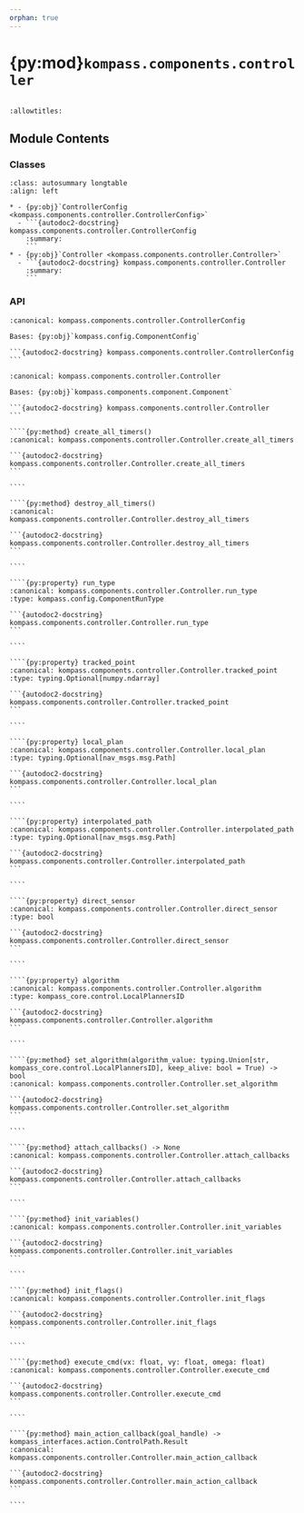 ```yaml
---
orphan: true
---
```


# {py:mod}`kompass.components.controller`

```{py:module} kompass.components.controller
```

```{autodoc2-docstring} kompass.components.controller
:allowtitles:
```

## Module Contents

### Classes

````{list-table}
:class: autosummary longtable
:align: left

* - {py:obj}`ControllerConfig <kompass.components.controller.ControllerConfig>`
  - ```{autodoc2-docstring} kompass.components.controller.ControllerConfig
    :summary:
    ```
* - {py:obj}`Controller <kompass.components.controller.Controller>`
  - ```{autodoc2-docstring} kompass.components.controller.Controller
    :summary:
    ```
````

### API

````{py:class} ControllerConfig
:canonical: kompass.components.controller.ControllerConfig

Bases: {py:obj}`kompass.config.ComponentConfig`

```{autodoc2-docstring} kompass.components.controller.ControllerConfig
```

````

`````{py:class} Controller(*, component_name: str, config_file: typing.Optional[str] = None, config: typing.Optional[kompass.components.controller.ControllerConfig] = None, inputs=None, outputs=None, **kwargs)
:canonical: kompass.components.controller.Controller

Bases: {py:obj}`kompass.components.component.Component`

```{autodoc2-docstring} kompass.components.controller.Controller
```

````{py:method} create_all_timers()
:canonical: kompass.components.controller.Controller.create_all_timers

```{autodoc2-docstring} kompass.components.controller.Controller.create_all_timers
```

````

````{py:method} destroy_all_timers()
:canonical: kompass.components.controller.Controller.destroy_all_timers

```{autodoc2-docstring} kompass.components.controller.Controller.destroy_all_timers
```

````

````{py:property} run_type
:canonical: kompass.components.controller.Controller.run_type
:type: kompass.config.ComponentRunType

```{autodoc2-docstring} kompass.components.controller.Controller.run_type
```

````

````{py:property} tracked_point
:canonical: kompass.components.controller.Controller.tracked_point
:type: typing.Optional[numpy.ndarray]

```{autodoc2-docstring} kompass.components.controller.Controller.tracked_point
```

````

````{py:property} local_plan
:canonical: kompass.components.controller.Controller.local_plan
:type: typing.Optional[nav_msgs.msg.Path]

```{autodoc2-docstring} kompass.components.controller.Controller.local_plan
```

````

````{py:property} interpolated_path
:canonical: kompass.components.controller.Controller.interpolated_path
:type: typing.Optional[nav_msgs.msg.Path]

```{autodoc2-docstring} kompass.components.controller.Controller.interpolated_path
```

````

````{py:property} direct_sensor
:canonical: kompass.components.controller.Controller.direct_sensor
:type: bool

```{autodoc2-docstring} kompass.components.controller.Controller.direct_sensor
```

````

````{py:property} algorithm
:canonical: kompass.components.controller.Controller.algorithm
:type: kompass_core.control.LocalPlannersID

```{autodoc2-docstring} kompass.components.controller.Controller.algorithm
```

````

````{py:method} set_algorithm(algorithm_value: typing.Union[str, kompass_core.control.LocalPlannersID], keep_alive: bool = True) -> bool
:canonical: kompass.components.controller.Controller.set_algorithm

```{autodoc2-docstring} kompass.components.controller.Controller.set_algorithm
```

````

````{py:method} attach_callbacks() -> None
:canonical: kompass.components.controller.Controller.attach_callbacks

```{autodoc2-docstring} kompass.components.controller.Controller.attach_callbacks
```

````

````{py:method} init_variables()
:canonical: kompass.components.controller.Controller.init_variables

```{autodoc2-docstring} kompass.components.controller.Controller.init_variables
```

````

````{py:method} init_flags()
:canonical: kompass.components.controller.Controller.init_flags

```{autodoc2-docstring} kompass.components.controller.Controller.init_flags
```

````

````{py:method} execute_cmd(vx: float, vy: float, omega: float)
:canonical: kompass.components.controller.Controller.execute_cmd

```{autodoc2-docstring} kompass.components.controller.Controller.execute_cmd
```

````

````{py:method} main_action_callback(goal_handle) -> kompass_interfaces.action.ControlPath.Result
:canonical: kompass.components.controller.Controller.main_action_callback

```{autodoc2-docstring} kompass.components.controller.Controller.main_action_callback
```

````

`````
